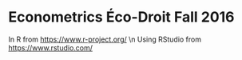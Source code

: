 # Econometrics Éco-Droit Fall 2016

In R from https://www.r-project.org/
\n Using RStudio from https://www.rstudio.com/
